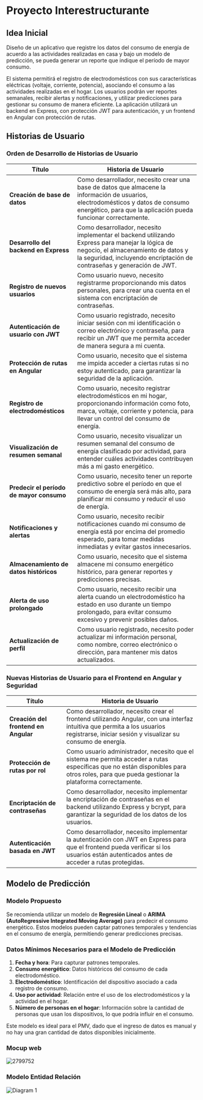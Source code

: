 # Proyecto Interestructurante

 ## Idea Inicial
Diseño de un aplicativo que registre los datos del consumo de energía de acuerdo a las actividades realizadas en casa y bajo un modelo de predicción, se pueda generar un reporte que indique el período de mayor consumo. 

El sistema permitirá el registro de electrodomésticos con sus características eléctricas (voltaje, corriente, potencia), asociando el consumo a las actividades realizadas en el hogar. Los usuarios podrán ver reportes semanales, recibir alertas y notificaciones, y utilizar predicciones para gestionar su consumo de manera eficiente. La aplicación utilizará un backend en Express, con protección JWT para autenticación, y un frontend en Angular con protección de rutas.

## Historias de Usuario

### Orden de Desarrollo de Historias de Usuario

| Título                                  | Historia de Usuario                                                                                                                                                            |
|-----------------------------------------|---------------------------------------------------------------------------------------------------------------------------------------------------------------------------------|
| **Creación de base de datos**           | Como desarrollador, necesito crear una base de datos que almacene la información de usuarios, electrodomésticos y datos de consumo energético, para que la aplicación pueda funcionar correctamente. |
| **Desarrollo del backend en Express**   | Como desarrollador, necesito implementar el backend utilizando Express para manejar la lógica de negocio, el almacenamiento de datos y la seguridad, incluyendo encriptación de contraseñas y generación de JWT. |
| **Registro de nuevos usuarios**         | Como usuario nuevo, necesito registrarme proporcionando mis datos personales, para crear una cuenta en el sistema con encriptación de contraseñas.                              |
| **Autenticación de usuario con JWT**    | Como usuario registrado, necesito iniciar sesión con mi identificación o correo electrónico y contraseña, para recibir un JWT que me permita acceder de manera segura a mi cuenta. |
| **Protección de rutas en Angular**      | Como usuario, necesito que el sistema me impida acceder a ciertas rutas si no estoy autenticado, para garantizar la seguridad de la aplicación.                                   |
| **Registro de electrodomésticos**       | Como usuario, necesito registrar electrodomésticos en mi hogar, proporcionando información como foto, marca, voltaje, corriente y potencia, para llevar un control del consumo de energía. |
| **Visualización de resumen semanal**    | Como usuario, necesito visualizar un resumen semanal del consumo de energía clasificado por actividad, para entender cuáles actividades contribuyen más a mi gasto energético.     |
| **Predecir el período de mayor consumo**| Como usuario, necesito tener un reporte predictivo sobre el período en que el consumo de energía será más alto, para planificar mi consumo y reducir el uso de energía.           |
| **Notificaciones y alertas**            | Como usuario, necesito recibir notificaciones cuando mi consumo de energía está por encima del promedio esperado, para tomar medidas inmediatas y evitar gastos innecesarios.      |
| **Almacenamiento de datos históricos**  | Como usuario, necesito que el sistema almacene mi consumo energético histórico, para generar reportes y predicciones precisas.                                                   |
| **Alerta de uso prolongado**            | Como usuario, necesito recibir una alerta cuando un electrodoméstico ha estado en uso durante un tiempo prolongado, para evitar consumo excesivo y prevenir posibles daños.        |
| **Actualización de perfil**             | Como usuario registrado, necesito poder actualizar mi información personal, como nombre, correo electrónico o dirección, para mantener mis datos actualizados.                    |

### Nuevas Historias de Usuario para el Frontend en Angular y Seguridad

| Título                                  | Historia de Usuario                                                                                                                                                            |
|-----------------------------------------|---------------------------------------------------------------------------------------------------------------------------------------------------------------------------------|
| **Creación del frontend en Angular**    | Como desarrollador, necesito crear el frontend utilizando Angular, con una interfaz intuitiva que permita a los usuarios registrarse, iniciar sesión y visualizar su consumo de energía. |
| **Protección de rutas por rol**         | Como usuario administrador, necesito que el sistema me permita acceder a rutas específicas que no están disponibles para otros roles, para que pueda gestionar la plataforma correctamente. |
| **Encriptación de contraseñas**         | Como desarrollador, necesito implementar la encriptación de contraseñas en el backend utilizando Express y bcrypt, para garantizar la seguridad de los datos de los usuarios.     |
| **Autenticación basada en JWT**         | Como desarrollador, necesito implementar la autenticación con JWT en Express para que el frontend pueda verificar si los usuarios están autenticados antes de acceder a rutas protegidas. |

## Modelo de Predicción

### Modelo Propuesto
Se recomienda utilizar un modelo de **Regresión Lineal** o **ARIMA (AutoRegressive Integrated Moving Average)** para predecir el consumo energético. Estos modelos pueden captar patrones temporales y tendencias en el consumo de energía, permitiendo generar predicciones precisas.

### Datos Mínimos Necesarios para el Modelo de Predicción

1. **Fecha y hora**: Para capturar patrones temporales.
2. **Consumo energético**: Datos históricos del consumo de cada electrodoméstico.
3. **Electrodoméstico**: Identificación del dispositivo asociado a cada registro de consumo.
4. **Uso por actividad**: Relación entre el uso de los electrodomésticos y la actividad en el hogar.
5. **Número de personas en el hogar**: Información sobre la cantidad de personas que usan los dispositivos, lo que podría influir en el consumo.

Este modelo es ideal para el PMV, dado que el ingreso de datos es manual y no hay una gran cantidad de datos disponibles inicialmente.

### Mocup web
![2799752](https://github.com/user-attachments/assets/66bedd99-86ee-4051-9308-b890c705ffae)

### Modelo Entidad Relación
![Diagram 1](https://github.com/user-attachments/assets/fccb0444-0011-4c63-90ad-57e623cf0926)






